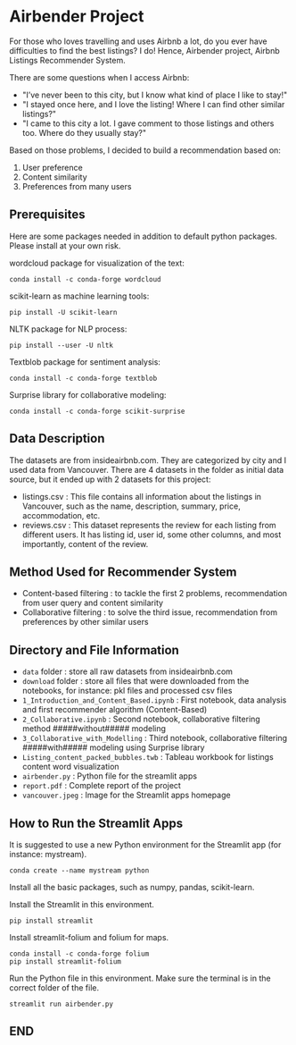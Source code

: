 # Airbender Project

For those who loves travelling and uses Airbnb a lot, do you ever have difficulties to find the best listings? I do! Hence, Airbender project, Airbnb Listings Recommender System.

There are some questions when I access Airbnb:
- "I’ve never been to this city, but I know what kind of place I like to stay!"
- "I stayed once here, and I love the listing! Where I can find other similar listings?"
- "I came to this city a lot. I gave comment to those listings and others too. Where do they usually stay?"

Based on those problems, I decided to build a recommendation based on:
1. User preference
2. Content similarity
3. Preferences from many users



## Prerequisites

Here are some packages needed in addition to default python packages. Please install at your own risk.


wordcloud package for visualization of the text:
```
conda install -c conda-forge wordcloud
```

scikit-learn as machine learning tools:
```
pip install -U scikit-learn
```

NLTK package for NLP process:
```
pip install --user -U nltk
```

Textblob package for sentiment analysis:
```
conda install -c conda-forge textblob
```

Surprise library for collaborative modeling:
```
conda install -c conda-forge scikit-surprise
```



## Data Description

The datasets are from insideairbnb.com. They are categorized by city and I used data from Vancouver. There are 4 datasets in the folder as initial data source, but it ended up with 2 datasets for this project:
- listings.csv : This file contains all information about the listings in Vancouver, such as the name, description, summary, price, accommodation, etc.
- reviews.csv : This dataset represents the review for each listing from different users. It has listing id, user id, some other columns, and most importantly, content of the review.



## Method Used for Recommender System

- Content-based filtering : to tackle the first 2 problems, recommendation from user query and content similarity
- Collaborative filtering : to solve the third issue, recommendation from preferences by other similar users



## Directory and File Information

- `data` folder : store all raw datasets from insideairbnb.com
- `download` folder : store all files that were downloaded from the notebooks, for instance: pkl files and processed csv files 
- `1_Introduction_and_Content_Based.ipynb` :  First notebook, data analysis and first recommender algorithm (Content-Based)
- `2_Collaborative.ipynb` : Second notebook, collaborative filtering method #####without##### modeling
- `3_Collaborative_with_Modelling` : Third notebook, collaborative filtering #####with##### modeling using Surprise library
- `Listing_content_packed_bubbles.twb` : Tableau workbook for listings content word visualization
- `airbender.py` : Python file for the streamlit apps
- `report.pdf` : Complete report of the project
- `vancouver.jpeg` : Image for the Streamlit apps homepage



## How to Run the Streamlit Apps

It is suggested to use a new Python environment for the Streamlit app (for instance: mystream).
```
conda create --name mystream python
```

Install all the basic packages, such as numpy, pandas, scikit-learn.

Install the Streamlit in this environment.
```
pip install streamlit
```

Install streamlit-folium and folium for maps.
```
conda install -c conda-forge folium
pip install streamlit-folium
```

Run the Python file in this environment. Make sure the terminal is in the correct folder of the file.
```
streamlit run airbender.py
```

## END


